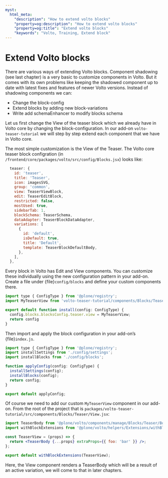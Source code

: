 ```yaml
---
myst:
  html_meta:
    "description": "How to extend volto blocks"
    "property=og:description": "How to extend volto blocks"
    "property=og:title": "Extend volto blocks"
    "keywords": "Volto, Training, Extend block"
---
```


# Extend Volto blocks

There are various ways of extending Volto blocks.
Component shadowing (see last chapter) is a very basic to customize components in Volto.
But it comes with its own problems like keeping the shadowed component up to date with latest fixes and features of newer Volto versions.
Instead of shadowing components we can:

- Change the block-config
- Extend blocks by adding new block-variations
- Write add schemaEnhancer to modify blocks schema

Let us first change the View of the teaser block which we already have in Volto core by changing the block-configuration.
In our add-on `volto-teaser-tutorial` we will step by step extend each component that we have in Volto core.

The most simple customization is the View of the Teaser. The Volto core teaser block configration (in `/frontend/core/packages/volto/src/config/Blocks.jsx`) looks like:

```js
  teaser: {
    id: 'teaser',
    title: 'Teaser',
    icon: imagesSVG,
    group: 'common',
    view: TeaserViewBlock,
    edit: TeaserEditBlock,
    restricted: false,
    mostUsed: true,
    sidebarTab: 1,
    blockSchema: TeaserSchema,
    dataAdapter: TeaserBlockDataAdapter,
    variations: [
      {
        id: 'default',
        isDefault: true,
        title: 'Default',
        template: TeaserBlockDefaultBody,
      },
    ],
  },
```

Every block in Volto has Edit and View components.
You can customize these individually using the new configuration pattern in your add-on.
Create a file under {file}`config/blocks` and define your custom components there.

```js
import type { ConfigType } from '@plone/registry';
import MyTeaserView from 'volto-teaser-tutorial/components/Blocks/Teaser/View';

export default function install(config: ConfigType) {
  config.blocks.blocksConfig.teaser.view = MyTeaserView;
  return config
}
```

Then import and apply the block configuration in your add-on’s {file}`index.js`.

```jsx
import type { ConfigType } from '@plone/registry';
import installSettings from './config/settings';
import installBlocks from './config/blocks';

function applyConfig(config: ConfigType) {
  installSettings(config);
  installBlocks(config);
  return config;
}

export default applyConfig;
```

Of course we need to add our custom `MyTeaserView` component in our add-on.
From the root of the project that is `packages/volto-teaser-tutorial/src/components/Blocks/Teaser/View.jsx`:

```jsx
import TeaserBody from '@plone/volto/components/manage/Blocks/Teaser/Body';
import withBlockExtensions from '@plone/volto/helpers/Extensions/withBlockExtensions';

const TeaserView = (props) => {
  return <TeaserBody {...props} extraProps={{ foo: 'bar' }} />;
};

export default withBlockExtensions(TeaserView);
```

Here, the View component renders a TeaserBody which will be a result of an active variation, we will come to that in later chapters.
